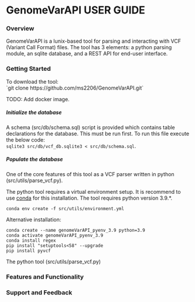 <h1> GenomeVarAPI USER GUIDE </h1>

<h3> Overview</h3>
<div>

GenomeVarAPI is a lunix-based tool for parsing and interacting with VCF (Variant Call Format) files.
The tool has 3 elements: a python parsing module, an sqlite database, and a REST API for end-user interface.



</div>

<h3> Getting Started</h3>
<div>
To download the tool: <br>
`git clone https://github.com/ms2206/GenomeVarAPI.git`

TODO: Add docker image.

<h5>Initialize the database</h5>

A schema (src/db/schema.sql) script is provided which contains table declarations for the database. This must be run first.
To run this file execute the below code:<br>
`sqlite3 src/db/vcf_db.sqlite3 < src/db/schema.sql`.

<h5>Populate the database</h5>

One of the core features of this tool as a VCF parser written in python (src/utils/parse_vcf.py).

The python tool requires a virtual environment setup. It is recommend to use <a href="https://docs.conda.io/projects/conda/en/latest/user-guide/install/index.html">conda</a> for this installation. The tool requires python version 3.9.*.

`conda env create -f src/utils/environment.yml`

Alternative installation:
```
conda create --name genomeVarAPI_pyenv_3.9 python=3.9
conda activate genomeVarAPI_pyenv_3.9
conda install regex
pip install "setuptools<58" --upgrade
pip install pyvcf

```

The python tool (src/utils/parse_vcf.py) 


</div>

<h3> Features and Functionality</h3>

<h3> Support and Feedback</h3>